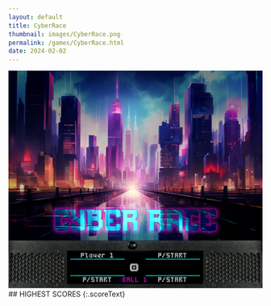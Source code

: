 ```yaml
---
layout: default
title: CyberRace
thumbnail: images/CyberRace.png
permalink: /games/CyberRace.html
date: 2024-02-02
---
```


<img src="../images/CyberRace.png" class="gameThumbnail img-fluid mx-auto align-middle">
## HIGHEST SCORES
{:.scoreText}

